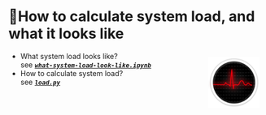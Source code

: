 # 🚦How to calculate system load, and what it looks like

<img src="system-load-icon.png" align="right" vspace="10px" hspace="10px" width="20%" >

- What system load looks like?  
    see [**_`what-system-load-look-like.ipynb`_**](what-system-load-look-like.ipynb)
- How to calculate system load?  
    see [**_`load.py`_**](load.py)
